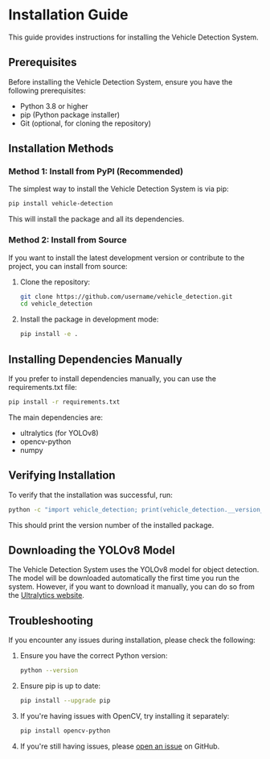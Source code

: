 # Installation Guide

This guide provides instructions for installing the Vehicle Detection System.

## Prerequisites

Before installing the Vehicle Detection System, ensure you have the following prerequisites:

- Python 3.8 or higher
- pip (Python package installer)
- Git (optional, for cloning the repository)

## Installation Methods

### Method 1: Install from PyPI (Recommended)

The simplest way to install the Vehicle Detection System is via pip:

```bash
pip install vehicle-detection
```

This will install the package and all its dependencies.

### Method 2: Install from Source

If you want to install the latest development version or contribute to the project, you can install from source:

1. Clone the repository:
   ```bash
   git clone https://github.com/username/vehicle_detection.git
   cd vehicle_detection
   ```

2. Install the package in development mode:
   ```bash
   pip install -e .
   ```

## Installing Dependencies Manually

If you prefer to install dependencies manually, you can use the requirements.txt file:

```bash
pip install -r requirements.txt
```

The main dependencies are:
- ultralytics (for YOLOv8)
- opencv-python
- numpy

## Verifying Installation

To verify that the installation was successful, run:

```bash
python -c "import vehicle_detection; print(vehicle_detection.__version__)"
```

This should print the version number of the installed package.

## Downloading the YOLOv8 Model

The Vehicle Detection System uses the YOLOv8 model for object detection. The model will be downloaded automatically the first time you run the system. However, if you want to download it manually, you can do so from the [Ultralytics website](https://github.com/ultralytics/ultralytics).

## Troubleshooting

If you encounter any issues during installation, please check the following:

1. Ensure you have the correct Python version:
   ```bash
   python --version
   ```

2. Ensure pip is up to date:
   ```bash
   pip install --upgrade pip
   ```

3. If you're having issues with OpenCV, try installing it separately:
   ```bash
   pip install opencv-python
   ```

4. If you're still having issues, please [open an issue](https://github.com/username/vehicle_detection/issues) on GitHub.